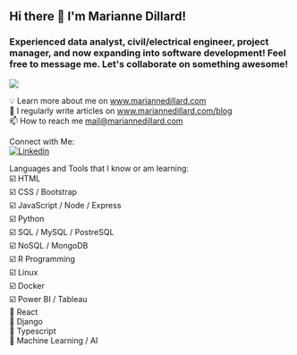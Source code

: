 ## Hi there 👋 I'm Marianne Dillard!

### Experienced data analyst, civil/electrical engineer, project manager, and now expanding into software development! Feel free to message me. Let's collaborate on something awesome!

![](https://komarev.com/ghpvc/?username=dillardm89)


   💡 Learn more about me on www.mariannedillard.com  
   📄 I regularly write articles on www.mariannedillard.com/blog  
   📫 How to reach me mail@mariannedillard.com  

Connect with Me:  
[![Linkedin](https://i.stack.imgur.com/gVE0j.png)](https://www.linkedin.com/in/dillardm)

Languages and Tools that I know or am learning:  
   ☑️ HTML  
   ☑️ CSS / Bootstrap  
   ☑️ JavaScript / Node / Express  
   ☑️ Python  
   ☑️ SQL / MySQL / PostreSQL  
   ☑️ NoSQL / MongoDB  
   ☑️ R Programming  
   ☑️ Linux  
   ☑️ Docker  
   ☑️ Power BI / Tableau  
   🔲 React  
   🔲 Django  
   🔲 Typescript  
   🔲 Machine Learning / AI  
   
